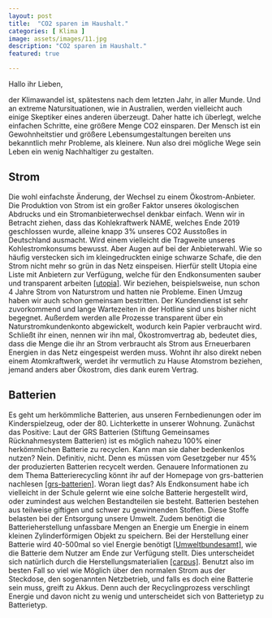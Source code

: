 ```yaml
---
layout: post
title:  "CO2 sparen im Haushalt."
categories: [ Klima ]
image: assets/images/11.jpg   
description: "CO2 sparen im Haushalt."
featured: true

---
```


Hallo ihr Lieben,

der Klimawandel ist, spätestens nach dem letzten Jahr, in aller Munde. Und an extreme Natursituationen, wie in Australien, werden vielleicht auch einige Skeptiker eines anderen überzeugt.
Daher hatte ich überlegt, welche einfachen Schritte, eine größere Menge CO2 einsparen. Der Mensch ist ein Gewohnheitstier und größere Lebensumgestaltungen bereiten uns bekanntlich mehr Probleme, als kleinere.
Nun also drei mögliche Wege sein Leben ein wenig Nachhaltiger zu gestalten.

Strom
------
Die wohl einfachste Änderung, der Wechsel zu einem Ökostrom-Anbieter. Die Produktion von Strom ist ein großer Faktor unseres ökologischen Abdrucks und ein Stromanbieterwechsel denkbar einfach. Wenn wir in Betracht ziehen, dass das Kohlekraftwerk NAME, welches Ende 2019 geschlossen wurde, alleine knapp 3% unseres CO2 Ausstoßes in Deutschland ausmacht. Wird einem vielleicht die Tragweite unseres Kohlestromkonsums bewusst.
Aber Augen auf bei der Anbieterwahl. Wie so häufig verstecken sich im kleingedruckten einige schwarze Schafe, die den Strom nicht mehr so grün in das Netz einspeisen. Hierfür stellt Utopia eine Liste mit Anbietern zur Verfügung, welche für den Endkonsumenten sauber und transparent arbeiten [[utopia]][1].
Wir beziehen, beispielsweise, nun schon 4 Jahre Strom von Naturstrom und hatten nie Probleme. Einen Umzug haben wir auch schon gemeinsam bestritten. Der Kundendienst ist sehr zuvorkommend und lange Wartezeiten in der Hotline sind uns bisher nicht begegnet. Außerdem werden alle Prozesse transparent über ein Naturstromkundenkonto abgewickelt, wodurch kein Papier verbraucht wird.
Schließt ihr einen, nennen wir ihn mal, Ökostromvertrag ab, bedeutet dies, dass die Menge die ihr an Strom verbraucht als Strom aus Erneuerbaren Energien in das Netz eingespeist werden muss. Wohnt ihr also direkt neben einem Atomkraftwerk, werdet ihr vermutlich zu Hause Atomstrom beziehen, jemand anders aber Ökostrom, dies dank eurem Vertrag.

Batterien
------
Es geht um herkömmliche Batterien, aus unseren Fernbedienungen oder im Kinderspielzeug, oder der 80. Lichterkette in unserer Wohnung.
Zunächst das Positive: Laut der GRS Batterien (Stiftung Gemeinsames Rücknahmesystem Batterien) ist es möglich nahezu 100% einer herkömmlichen Batterie zu recyclen. Kann man sie daher bedenkenlos nutzen? Nein. Definitiv, nicht.  Denn es müssen vom Gesetzgeber nur 45% der produzierten Batterien recycelt werden.
Genauere Informationen zu dem Thema Batterierecycling könnt ihr auf der Homepage von grs-batterien nachlesen [[grs-batterien]][2].
Woran liegt das?
Als Endkonsument habe ich vielleicht in der Schule gelernt wie eine solche Batterie hergestellt wird, oder zumindest aus welchen Bestandteilen sie besteht. Batterien bestehen aus teilweise giftigen und schwer zu gewinnenden Stoffen. Diese Stoffe belasten bei der Entsorgung unsere Umwelt.
Zudem benötigt die Batterieherstellung unfassbare Mengen an Energie um Energie in einem kleinen Zylinderförmigen Objekt zu speichern. Bei der Herstellung einer Batterie wird 40-500mal  so viel Energie benötigt [[Umweltbundesamt]][5], wie die Batterie dem Nutzer am Ende zur Verfügung stellt. Dies unterscheidet sich natürlich durch die Herstellungsmaterialien [[carpus]][4].
Benutzt also im besten Fall so viel wie Möglich über den normalen Strom aus der Steckdose, den sogenannten Netzbetrieb, und falls es doch eine Batterie sein muss, greift zu Akkus. Denn auch der Recyclingprozess verschlingt Energie und davon nicht zu wenig und unterscheidet sich von Batterietyp zu Batterietyp.


[1]: https://utopia.de/bestenlisten/die-besten-oekostrom-anbieter/
[2]: http://www.grs-batterien.de/verbraucher/ueber-batterierecycling.html
[3]: https://thedriven.io/2020/02/26/new-tesla-battery-a-combination-of-dry-cell-and-supercapacitor/
[4]: https://www.carpus.org/content/media/548.pdf
[5]: https://www.umweltbundesamt.de/umwelttipps-fuer-den-alltag/elektrogeraete/batterien-akkus#gewusst-wie
